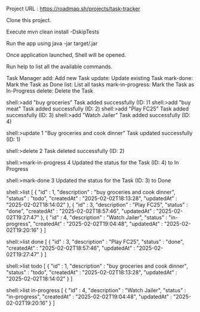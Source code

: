 Project URL : https://roadmap.sh/projects/task-tracker

Clone this project.

Execute mvn clean install -DskipTests

Run the app using java -jar target/<Jar-Name>.jar

Once application launched, Shell will be opened.

Run help to list all the available commands.

Task Manager
       add: Add new Task
       update: Update existing Task
       mark-done: Mark the Task as Done
       list: List all tasks
       mark-in-progress: Mark the Task as In-Progress
       delete: Delete the Task

shell:>add "buy groceries"
Task added successfully (ID: )1
shell:>add "buy meat"
Task added successfully (ID: 2)
shell:>add "Play FC25"
Task added successfully (ID: 3)
shell:>add "Watch Jailer"
Task added successfully (ID: 4)

shell:>update 1 "Buy groceries and cook dinner"
Task updated successfully (ID: 1)

shell:>delete 2
Task deleted successfully (ID: 2)

shell:>mark-in-progress 4
Updated the status for the Task (ID: 4) to In Progress

shell:>mark-done 3
Updated the status for the Task (ID: 3) to Done

shell:>list
[ {
  "id" : 1,
  "description" : "buy groceries and cook dinner",
  "status" : "todo",
  "createdAt" : "2025-02-02T18:13:28",
  "updatedAt" : "2025-02-02T18:14:02"
}, {
  "id" : 3,
  "description" : "Play FC25",
  "status" : "done",
  "createdAt" : "2025-02-02T18:57:46",
  "updatedAt" : "2025-02-02T19:27:47"
}, {
  "id" : 4,
  "description" : "Watch Jailer",
  "status" : "in-progress",
  "createdAt" : "2025-02-02T19:04:48",
  "updatedAt" : "2025-02-02T19:20:16"
} ]

shell:>list done
[ {
  "id" : 3,
  "description" : "Play FC25",
  "status" : "done",
  "createdAt" : "2025-02-02T18:57:46",
  "updatedAt" : "2025-02-02T19:27:47"
} ]

shell:>list todo
[ {
  "id" : 1,
  "description" : "buy groceries and cook dinner",
  "status" : "todo",
  "createdAt" : "2025-02-02T18:13:28",
  "updatedAt" : "2025-02-02T18:14:02"
} ]

shell:>list in-progress
[ {
  "id" : 4,
  "description" : "Watch Jailer",
  "status" : "in-progress",
  "createdAt" : "2025-02-02T19:04:48",
  "updatedAt" : "2025-02-02T19:20:16"
} ]






